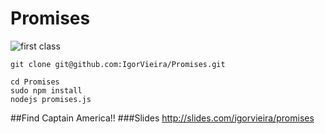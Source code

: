 # Promises

![first class](https://github.com/IgorVieira/FirstClass-GlobalRHSolutions/blob/master/image/captain.jpg)
```
git clone git@github.com:IgorVieira/Promises.git

cd Promises
sudo npm install
nodejs promises.js 

```
##Find Captain America!!
###Slides http://slides.com/igorvieira/promises
